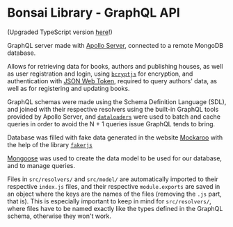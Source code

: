 # Bonsai Library - GraphQL API

(Upgraded TypeScript version [here](https://github.com/KevinAndSH/Bonsai_Library-GraphQL_API_TS)!)

GraphQL server made with [Apollo Server](https://www.apollographql.com/docs/apollo-server/), connected to a remote MongoDB database.

Allows for retrieving data for books, authors and publishing houses, as well as user registration and login, using [`bcryptjs`](https://github.com/dcodeIO/bcrypt.js) for encryption, and authentication with [JSON Web Token](https://github.com/auth0/node-jsonwebtoken), required to query authors' data, as well as for registering and updating books.

GraphQL schemas were made using the Schema Definition Language (SDL), and joined with their respective resolvers using the built-in GraphQL tools provided by Apollo Server, and [`dataloaders`](https://github.com/graphql/dataloader) were used to batch and cache queries in order to avoid the N + 1 queries issue GraphQL tends to bring.

Database was filled with fake data generated in the website [Mockaroo](https://www.mockaroo.com) with the help of the library [`fakerjs`](https://fakerjs.dev)

[Mongoose](https://mongoosejs.com) was used to create the data model to be used for our database, and to manage queries.

Files in `src/resolvers/` and `src/model/` are automatically imported to their respective `index.js` files, and their respective `module.exports` are saved in an object where the keys are the names of the files (removing the `.js` part, that is). This is especially important to keep in mind for `src/resolvers/`, where files have to be named exactly like the types defined in the GraphQL schema, otherwise they won't work.
